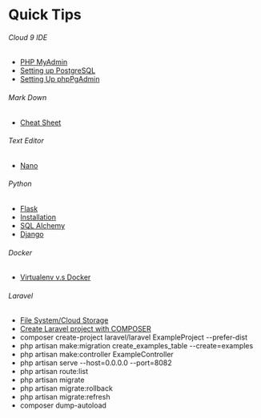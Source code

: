 # Quick Tips
###### Cloud 9 IDE
* [PHP MyAdmin](https://community.c9.io/t/setting-up-phpmyadmin/1723)
* [Setting up PostgreSQL](https://community.c9.io/t/setting-up-postgresql/1573)
* [Setting Up phpPgAdmin](https://community.c9.io/t/setting-up-phppgadmin/1571)

###### Mark Down
* [Cheat Sheet](https://github.com/adam-p/markdown-here/wiki/Markdown-Cheatsheet)

###### Text Editor
* [Nano](https://www.youtube.com/watch?v=k3XdhVwzIlk)

###### Python
* [Flask](http://flask.pocoo.org/docs/0.11/quickstart/#quickstart)
 * [Installation](http://flask.pocoo.org/docs/0.11/installation/#installation)
 * [SQL Alchemy](http://flask.pocoo.org/docs/0.11/patterns/sqlalchemy/)
* [Django](https://docs.djangoproject.com/en/1.10/)

###### Docker
* [Virtualenv v.s Docker](http://stackoverflow.com/questions/27017715/does-virtualenv-serve-a-purpose-in-production-when-using-docker)

###### Laravel

* [File System/Cloud Storage](https://laravel.com/docs/5.3/filesystem)
* [Create Laravel project with COMPOSER ](https://laravel.com/docs/5.0) 
*  composer create-project laravel/laravel ExampleProject --prefer-dist
*  php artisan make:migration create_examples_table --create=examples
* php artisan make:controller ExampleController
* php artisan serve --host=0.0.0.0 --port=8082
* php artisan route:list
* php artisan migrate
* php artisan migrate:rollback
* php artisan migrate:refresh
* composer dump-autoload
